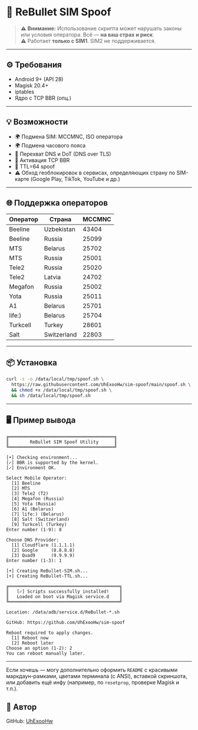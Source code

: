 # 🚀 ReBullet SIM Spoof

> ⚠️ **Внимание:** Использование скрипта может нарушать законы или условия оператора. Всё — **на ваш страх и риск**.  
> ⚠️ Работает **только с SIM1**. SIM2 не поддерживается.

---

## ⚙️ Требования

- Android 9+ (API 28)
- Magisk 20.4+
- iptables
- Ядро с TCP BBR (опц.)

---

## 💡 Возможности

- 🌍 Подмена SIM: MCCMNC, ISO оператора
- 🌍 Подмена часового пояса
- 🔐 Перехват DNS и DoT (DNS over TLS)
- 🚀 Активация TCP BBR
- 📶 TTL=64 spoof
- ⚠️ Обход геоблокировок в сервисах, определяющих страну по SIM-карте (Google Play, TikTok, YouTube и др.)

---

## 🌐 Поддержка операторов

| Оператор   | Страна        | MCCMNC |
|------------|---------------|--------|
| Beeline    | Uzbekistan    | 43404  |
| Beeline    | Russia        | 25099  |
| MTS        | Belarus       | 25702  |
| MTS        | Russia        | 25001  |
| Tele2      | Russia        | 25020  |
| Tele2      | Latvia        | 24702  |
| Megafon    | Russia        | 25002  |
| Yota       | Russia        | 25011  |
| A1         | Belarus       | 25701  |
| life:)     | Belarus       | 25704  |
| Turkcell   | Turkey        | 28601  |
| Salt       | Switzerland   | 22803  |

---

## 📦 Установка

```bash
curl -s -o /data/local/tmp/spoof.sh \
  https://raw.githubusercontent.com/UhExooHw/sim-spoof/main/spoof.sh \
  && chmod +x /data/local/tmp/spoof.sh \
  && sh /data/local/tmp/spoof.sh
```
---

## 🖥 Пример вывода

```
╔════════════════════════════════════════╗
║        ReBullet SIM Spoof Utility      ║
╚════════════════════════════════════════╝

[•] Checking environment...
[✓] BBR is supported by the kernel.
[✓] Environment OK.

Select Mobile Operator:
  [1] Beeline
  [2] MTS
  [3] Tele2 (T2)
  [4] Megafon (Russia)
  [5] Yota (Russia)
  [6] A1 (Belarus)
  [7] life:) (Belarus)
  [8] Salt (Switzerland)
  [9] Turkcell (Turkey)
Enter number (1-9): 8

Choose DNS Provider:
  [1] Cloudflare (1.1.1.1)
  [2] Google     (8.8.8.8)
  [3] Quad9      (9.9.9.9)
Enter number (1-3): 1

[+] Creating ReBullet-SIM.sh...
[+] Creating ReBullet-TTL.sh...

╔══════════════════════════════════════════╗
║   [✓] Scripts successfully installed!    ║
║   Loaded on boot via Magisk service.d    ║
╚══════════════════════════════════════════╝

Location: /data/adb/service.d/ReBullet-*.sh

GitHub: https://github.com/UhExooHw/sim-spoof

Reboot required to apply changes.
  [1] Reboot now
  [2] Reboot later
Choose an option (1-2): 2
You can reboot manually later.
```
---

Если хочешь — могу дополнительно оформить `README` с красивыми маркдаун-рамками, цветами терминала (с ANSI), вставкой скриншота, или добавить ещё инфу (например, по `resetprop`, проверке Magisk и т.п.).

## 👤 Автор

GitHub: [UhExooHw](https://github.com/UhExooHw)
